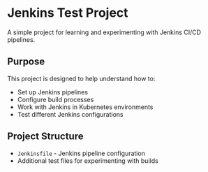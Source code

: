 # Jenkins Test Project

A simple project for learning and experimenting with Jenkins CI/CD pipelines.

## Purpose

This project is designed to help understand how to:
- Set up Jenkins pipelines
- Configure build processes
- Work with Jenkins in Kubernetes environments
- Test different Jenkins configurations

## Project Structure

- `Jenkinsfile` - Jenkins pipeline configuration
- Additional test files for experimenting with builds